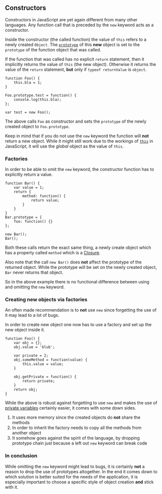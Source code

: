 ## Constructors 

Constructors in JavaScript are yet again different from many other languages. Any
function call that is preceded by the `new` keyword acts as a constructor.

Inside the constructor (the called function) the value of `this` refers to a 
newly created `Object`. The [`prototype`](#prototype) of this **new** object is 
set to the `prototype` of the function object that was called.

If the function that was called has no explicit `return` statement, then it
implicitly returns the value of `this` (the new object). Otherwise it returns
the value of the `return` statement, **but** only if `typeof returnValue` is
`object`.

    function Foo() {
        this.bla = 1;
    }

    Foo.prototype.test = function() {
        console.log(this.bla);
    };

    var test = new Foo();

The above calls `Foo` as constructor and sets the `prototype` of the newly
created object to `Foo.prototype`.

Keep in mind that if you do not use the `new` keyword the function will **not**
return a new object. While it might still work due to the workings of
[`this`](#how-this-works-in-javascript) in JavaScript, it will use the *global*
object as the value of `this`.

### Factories

In order to be able to omit the `new` keyword, the constructor function has to 
explicitly return a value.

    function Bar() {
        var value = 1;
        return {
            method: function() {
                return value;
            }
        }
    }
    Bar.prototype = {
        foo: function() {}
    };

    new Bar();
    Bar();

Both these calls return the exact same thing, a newly create object which
has a property called `method` which is a [Closure](#closures-and-references).

Also note that the call `new Bar()` does **not** affect the prototype of the
returned object. While the prototype will be set on the newly created object,
`Bar` never returns that object.

So in the above example there is no functional difference between using and
omitting the `new` keyword.


### Creating new objects via factories

An often made recommendation is to **not** use `new` since forgetting the use of 
it may lead to a lot of bugs.

In order to create new object one now has to use a factory and set up the new
object inside it.

    function Foo() {
        var obj = {};
        obj.value = 'blub';

        var private = 2;
        obj.someMethod = function(value) {
            this.value = value;
        }

        obj.getPrivate = function() {
            return private;
        }
        return obj;
    }

While the above is robust against forgetting to use `new` and makes the use of
[private variables](#closures) certainly easier, it comes with some down sides.

 1. It uses more memory since the created objects do **not** share the methods
 2. In order to inherit the factory needs to copy all the methods from another
    object
 3. It somehow goes against the spirit of the language, by dropping prototype
    chain just because a left out `new` keyword can break code

### In conclusion

While omitting the `new` keyword might lead to bugs, it is certainly **not** a 
reason to drop the use of prototypes altogether. In the end it comes down to 
which solution is better suited for the needs of the application, it is especially
important to choose a specific style of object creation **and** stick with it.

